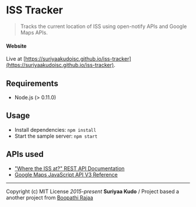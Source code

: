 # ISS Tracker
> Tracks the current location of ISS using open-notify APIs and Google Maps APIs.

#### Website
Live at [https://suriyaakudoisc.github.io/iss-tracker](https://suriyaakudoisc.github.io/iss-tracker).

## Requirements
+ Node.js (> 0.11.0)

## Usage
+ Install dependencies: `npm install`
+ Start the sample server: `npm start`

## APIs used
+ ["Where the ISS at?" REST API Documentation](http://wheretheiss.at/w/developer)
+ [Google Maps JavaScript API V3 Reference](https://developers.google.com/maps/documentation/javascript/reference)


----
Copyright (c) MIT License *2015-present* **Suriyaa Kudo** / Project based a another project from [Boopathi Rajaa](https://github.com/boopathi/sw-demo-iss)
